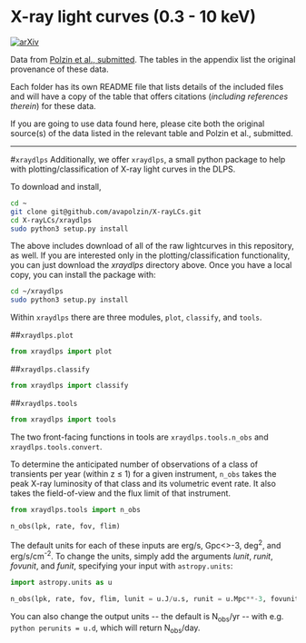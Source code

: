 # X-ray light curves (0.3 - 10 keV)
[![arXiv](https://img.shields.io/badge/arXiv-2211.01232-b31b1b)](https://arxiv.org/abs/2211.01232)

Data from [Polzin et al., submitted](https://ui.adsabs.harvard.edu/abs/2022arXiv221101232P/abstract). The tables in the appendix list the original provenance of these data.

Each folder has its own README file that lists details of the included files and will have a copy of the table that offers citations (_including references therein_) for these data.

If you are going to use data found here, please cite both the original source(s) of the data listed in the relevant table and Polzin et al., submitted.

***
#`xraydlps`
Additionally, we offer `xraydlps`, a small python package to help with plotting/classification of X-ray light curves in the DLPS.

To download and install, 
```bash
cd ~
git clone git@github.com/avapolzin/X-rayLCs.git
cd X-rayLCs/xraydlps
sudo python3 setup.py install
```
The above includes download of all of the raw lightcurves in this repository, as well. If you are interested only in the plotting/classification functionality, you can just download the *xraydlps* directory above. Once you have a local copy, you can install the package with:
```bash
cd ~/xraydlps
sudo python3 setup.py install
```

Within `xraydlps` there are three modules, `plot`, `classify`, and `tools`. 

##`xraydlps.plot`
```python
from xraydlps import plot
```

##`xraydlps.classify`
```python
from xraydlps import classify
```

##`xraydlps.tools`
```python
from xraydlps import tools
```
The two front-facing functions in tools are `xraydlps.tools.n_obs` and `xraydlps.tools.convert`.

To determine the anticipated number of observations of a class of transients per year (within z &le; 1) for a given instrument, `n_obs` takes the peak X-ray luminosity of that class and its volumetric event rate. It also takes the field-of-view and the flux limit of that instrument.

```python
from xraydlps.tools import n_obs

n_obs(lpk, rate, fov, flim)
```

The default units for each of these inputs are erg/s, Gpc<>-3</sup>, deg<sup>2</sup>, and erg/s/cm<sup>-2</sup>. To change the units, simply add the arguments *lunit*, *runit*, *fovunit*, and *funit*, specifying your input with `astropy.units`:
```python
import astropy.units as u

n_obs(lpk, rate, fov, flim, lunit = u.J/u.s, runit = u.Mpc**-3, fovunit = u.arcmin**2, funit = u.J/u.s/u.m**2)
```

You can also change the output units -- the default is N<sub>obs</sub>/yr -- with e.g. ```python perunits = u.d```, which will return N<sub>obs</sub>/day.



